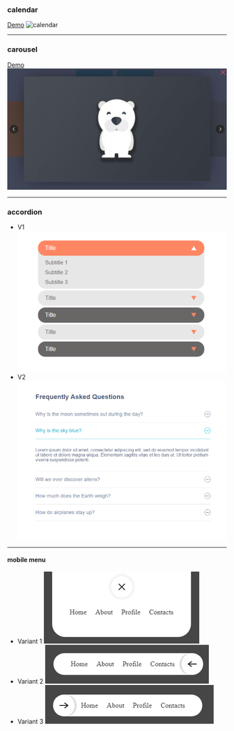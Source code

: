 ### calendar

[Demo]()
![calendar]()

---

### carousel
[Demo](https://codepen.io/lelickau/pen/RwxOqJo)
![V1](https://github.com/lelickau/component__collection/blob/main/js/gallery/carousel.png)

---
### accordion
- V1
![V1](https://github.com/lelickau/component__collection/blob/main/js/accordions/v1_onlyOneTabOpen/prev.png)
- V2
![V2](https://github.com/lelickau/component__collection/blob/main/js/accordions/v2_onlyOneTabOpen/prev.png)

---
#### mobile menu
- Variant 1
![Variant 1](https://github.com/lelickau/component__collection/blob/main/js/menu/CSS_Burger_Menu_Btns/img/fromTopToBottom.png)
- Variant 2
![Variant 2](https://github.com/lelickau/component__collection/blob/main/js/menu/CSS_Burger_Menu_Btns/img/fromRightToLeft.png)
- Variant 3
![Variant 3](https://github.com/lelickau/component__collection/blob/main/js/menu/CSS_Burger_Menu_Btns/img/fromLeftToRight.png)
